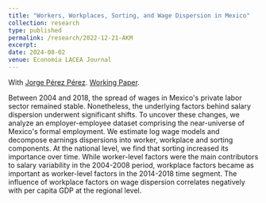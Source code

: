 ```yaml
---
title: "Workers, Workplaces, Sorting, and Wage Dispersion in Mexico"
collection: research
type: published
permalink: /research/2022-12-21-AKM
excerpt:
date: 2024-08-02
venue: Economía LACEA Journal
---
```


With [Jorge Pérez Pérez](https://jorgeperezperez.com/). [Working Paper](https://www.banxico.org.mx/DIBM/web/documento/visor.html?clave=2024-06&locale=en). 

Between 2004 and 2018, the spread of wages in Mexico's private labor sector remained stable. Nonetheless, the underlying factors behind salary dispersion underwent significant shifts. To uncover these changes, we analyze an employer-employee dataset comprising the near-universe of Mexico's formal employment. We estimate log wage models and decompose earnings dispersions into worker, workplace and sorting components. At the national level, we find that sorting increased its importance over time. While worker-level factors were the main contributors to salary variability in the 2004-2008 period, workplace factors became as important as worker-level factors in the 2014-2018 time segment. The influence of workplace factors on wage dispersion correlates negatively with per capita GDP at the regional level.

